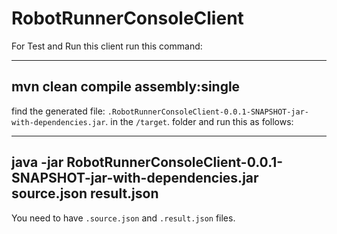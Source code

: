 # RobotRunnerConsoleClient

For Test and Run this client run this command:

----
mvn clean compile assembly:single
----

find the generated file: `.RobotRunnerConsoleClient-0.0.1-SNAPSHOT-jar-with-dependencies.jar`. in the `/target`. folder and run this as follows:

----
java -jar RobotRunnerConsoleClient-0.0.1-SNAPSHOT-jar-with-dependencies.jar source.json result.json
----

You need to have `.source.json` and `.result.json` files.
